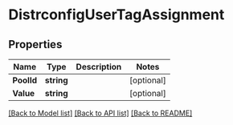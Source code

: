 # DistrconfigUserTagAssignment

## Properties

Name | Type | Description | Notes
------------ | ------------- | ------------- | -------------
**PoolId** | **string** |  | [optional] 
**Value** | **string** |  | [optional] 

[[Back to Model list]](../README.md#documentation-for-models) [[Back to API list]](../README.md#documentation-for-api-endpoints) [[Back to README]](../README.md)


